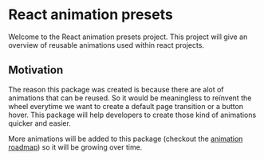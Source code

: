 # React animation presets
Welcome to the React animation presets project. This project will give an overview of reusable animations used within react projects.

## Motivation
The reason this package was created is because there are alot of animations that can be reused. So it would be meaningless to reïnvent the wheel everytime we want to create a default page transition or a button hover. This package will help developers to create those kind of animations quicker and easier.

More animations will be added to this package (checkout the [animation roadmap](animationRoadmap.md)) so it will be growing over time.